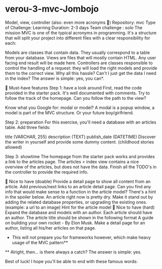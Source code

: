 # verou-3-mvc-Jombojo
Model, view, controller (also: even more acronyms 🤔)
Repository: mvc
Type of Challenge: Learning
Duration: 2-3 days
Team challenge : solo
The mission
MVC is one of the typical acronyms in programming. It's a structure that will split your project into different files with a clear responsibility for each:

Models are classes that contain data. They usually correspond to a table from your database.
Views are files that will mostly contain HTML. Any user facing end result will be made here.
Controllers are classes responsible to control the handling of a request: they will load the right models and provide them to the correct view.
Why all this hassle? Can't I just get the data I need in the index? The answer is simple: yes, you can*.

🌱 Must-have features
Step 1: have a look around
First, read the code provided in the starter pack. It's well documented with comments. Try to follow the track of the homepage. Can you follow the path to the view?

Know what you Google for: modal or model? A modal is a popup window, a model is part of the MVC structure. Or your future boy/girlfriend.

Step 2: preparation
For this exercise, you'll need a database with an articles table. Add three fields:

title (VARCHAR, 255)
description (TEXT)
publish_date (DATETIME)
Discover the writer in yourself and provide some dummy content. (childhood stories allowed)

Step 3: showtime
The homepage from the starter pack works and provides a link to the articles page. The articles > index view contains a nice overview of the articles, but does not have the data. Finish all the TODO's in the controller to provide the required info.

🌼 Nice to have (doable)
Provide a detail page to show all content from an article.
Add previous/next links to an article detail page.
Can you find any info that would make sense to a function in the article model? There's a hint in the spoiler below.
An article right now is pretty dry. Make it stand out by adding the related database properties, or upgrading the existing ones. (example: a url to an image)
Hint for the article model
🌳 Nice to have (hard)
Expand the database and models with an author. Each article should have an author. The article title should be shown in the following format A guide on building your own rocket - By Elon Musk.
Make a detail page for an author, listing all his/her articles on that page.
* This will not prepare you for frameworks however, which make heavy usage of the MVC pattern**

** Alright, then... is there always a catch? The answer is simple: yes.

Best of luck! I hope you'll be able to end with these famous words:

